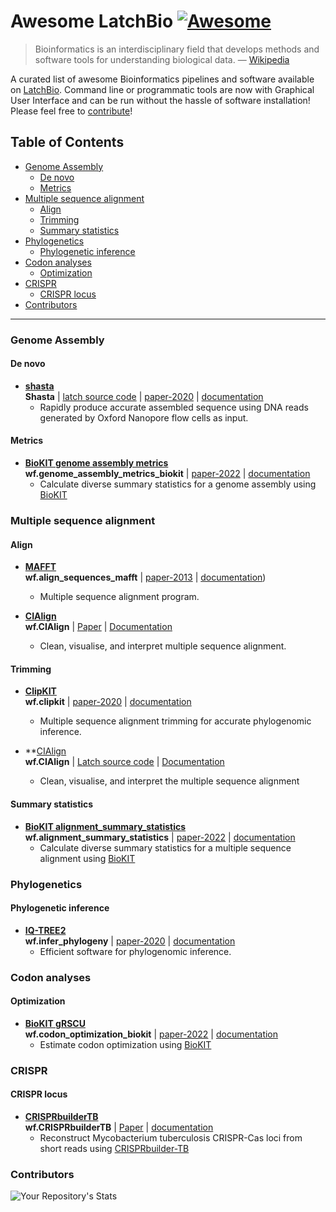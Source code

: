 # Awesome LatchBio [![Awesome](https://cdn.rawgit.com/sindresorhus/awesome/d7305f38d29fed78fa85652e3a63e154dd8e8829/media/badge.svg)](https://github.com/sindresorhus/awesome)

> Bioinformatics is an interdisciplinary field that develops methods and software tools for understanding biological data. — [Wikipedia](https://en.wikipedia.org/wiki/Bioinformatics)

A curated list of awesome Bioinformatics pipelines and software available on [LatchBio](https://console.latch.bio/explore). Command line or programmatic tools are now with Graphical User Interface and can be run without the hassle of software installation! Please feel free to [contribute](CONTRIBUTING.md)!

<!-- START doctoc generated TOC please keep comment here to allow auto update -->
<!-- DON'T EDIT THIS SECTION, INSTEAD RE-RUN doctoc TO UPDATE -->
## Table of Contents

- [Genome Assembly](#genome-assembly)
  - [De novo](#de-novo)
  - [Metrics](#metrics)
- [Multiple sequence alignment](#multiple-sequence-alignment)
  - [Align](#align)
  - [Trimming](#trimming)
  - [Summary statistics](#summary-statistics)
- [Phylogenetics](#phylogenetics)
  - [Phylogenetic inference](#phylogenetic-inference)
- [Codon analyses](#codon-analyses)
  - [Optimization](#optimization)
- [CRISPR](#crispr)
  - [CRISPR locus](#crispr-locus)
- [Contributors](#contributors)

<!-- END doctoc generated TOC please keep comment here to allow auto update -->

---

### Genome Assembly

#### De novo

- **[shasta](https://github.com/chanzuckerberg/shasta)** 
  <br/>
  **Shasta** | [latch source code](https://github.com/nahid18/shasta) | [paper-2020](https://pubmed.ncbi.nlm.nih.gov/32686750) | [documentation](https://chanzuckerberg.github.io/shasta)
  - Rapidly produce accurate assembled sequence using DNA reads generated by Oxford Nanopore flow cells as input.

#### Metrics
- **[BioKIT genome assembly metrics](https://jlsteenwyk.com/BioKIT/)**
  <br/>
  **wf.genome_assembly_metrics_biokit** | [paper-2022](https://academic.oup.com/genetics/advance-article-abstract/doi/10.1093/genetics/iyac079/6583183) | [documentation](https://jlsteenwyk.com/BioKIT/)
  - Calculate diverse summary statistics for a genome assembly using [BioKIT](https://academic.oup.com/genetics/advance-article-abstract/doi/10.1093/genetics/iyac079/6583183) 

### Multiple sequence alignment

#### Align
- **[MAFFT](https://mafft.cbrc.jp/alignment/software/)**
  <br/>
  **wf.align_sequences_mafft** | [paper-2013](https://academic.oup.com/mbe/article/30/4/772/1073398) | [documentation](https://mafft.cbrc.jp/alignment/software/))
  - Multiple sequence alignment program.

- **[CIAlign](https://github.com/KatyBrown/CIAlign.git)**
  <br/>
  **wf.CIAlign** | [Paper](https://peerj.com/articles/12983/) | [Documentation](https://github.com/GeOdette/clalign.git)
  - Clean, visualise, and interpret multiple sequence alignment.

#### Trimming
- **[ClipKIT](https://github.com/JLSteenwyk/ClipKIT)** 
  <br/>
  **wf.clipkit** | [paper-2020](https://journals.plos.org/plosbiology/article?id=10.1371/journal.pbio.3001007) | [documentation](https://jlsteenwyk.com/ClipKIT/)
  - Multiple sequence alignment trimming for accurate phylogenomic inference.


- **[CIAlign](https://github.com/KatyBrown/CIAlign.git)
  <br/>
  **wf.CIAlign** | [Latch source code](https://github.com/GeOdette/clalign.git) | [Documentation](https://github.com/GeOdette/clalign.git)
  - Clean, visualise, and interpret the multiple sequence alignment

#### Summary statistics
- **[BioKIT alignment_summary_statistics](https://jlsteenwyk.com/BioKIT/)**
  <br/>
  **wf.alignment_summary_statistics** | [paper-2022](https://academic.oup.com/genetics/advance-article-abstract/doi/10.1093/genetics/iyac079/6583183) | [documentation](https://jlsteenwyk.com/BioKIT/)
  - Calculate diverse summary statistics for a multiple sequence alignment using [BioKIT](https://academic.oup.com/genetics/advance-article-abstract/doi/10.1093/genetics/iyac079/6583183)

### Phylogenetics

#### Phylogenetic inference
- **[IQ-TREE2](http://www.iqtree.org/doc/)** 
  <br/>
  **wf.infer_phylogeny** | [paper-2020](https://doi.org/10.1093/molbev/msaa015) | [documentation](http://www.iqtree.org/doc/)
  - Efficient software for phylogenomic inference.

### Codon analyses

#### Optimization
- **[BioKIT gRSCU](https://jlsteenwyk.com/BioKIT/)** 
  <br/>
  **wf.codon_optimization_biokit** | [paper-2022](https://academic.oup.com/genetics/advance-article-abstract/doi/10.1093/genetics/iyac079/6583183) | [documentation](https://jlsteenwyk.com/BioKIT/)
  - Estimate codon optimization using [BioKIT](https://academic.oup.com/genetics/advance-article-abstract/doi/10.1093/genetics/iyac079/6583183)

### CRISPR
#### CRISPR locus
- **[CRISPRbuilderTB](https://github.com/GeOdette/crisptb.git)**
  <br/>
  **wf.CRISPRbuilderTB** | [Paper](https://journals.plos.org/ploscompbiol/article?id=10.1371/journal.pcbi.1008500) | [documentation](https://github.com/GeOdette/crisptb.git)
  - Reconstruct Mycobacterium tuberculosis CRISPR-Cas loci from short reads using [CRISPRbuilder-TB](https://github.com/cguyeux/CRISPRbuilder-TB.git)

### Contributors
![Your Repository's Stats](https://contrib.rocks/image?repo=nahid18/Awesome-LatchBio)
